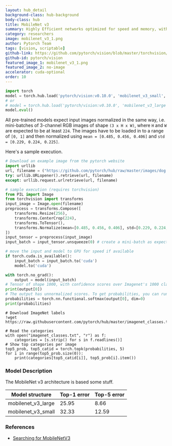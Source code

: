 ```yaml
---
layout: hub_detail
background-class: hub-background
body-class: hub
title: MobileNet v3
summary: Highly Efficient networks optimized for speed and memory, with residual blocks
category: researchers
image: mobilenet_v3_1.png
author: Pytorch Team
tags: [vision, scriptable]
github-link: https://github.com/pytorch/vision/blob/master/torchvision/models/mobilenetv3.py
github-id: pytorch/vision
featured_image_1: mobilenet_v3_1.png
featured_image_2: no-image
accelerator: cuda-optional
order: 10
---
```


```python
import torch
model = torch.hub.load('pytorch/vision:v0.10.0', 'mobilenet_v3_small', pretrained=True)
# or
# model = torch.hub.load('pytorch/vision:v0.10.0', 'mobilenet_v3_large', pretrained=True)
model.eval()
```

All pre-trained models expect input images normalized in the same way,
i.e. mini-batches of 3-channel RGB images of shape `(3 x H x W)`, where `H` and `W` are expected to be at least `224`.
The images have to be loaded in to a range of `[0, 1]` and then normalized using `mean = [0.485, 0.456, 0.406]`
and `std = [0.229, 0.224, 0.225]`.

Here's a sample execution.

```python
# Download an example image from the pytorch website
import urllib
url, filename = ("https://github.com/pytorch/hub/raw/master/images/dog.jpg", "dog.jpg")
try: urllib.URLopener().retrieve(url, filename)
except: urllib.request.urlretrieve(url, filename)
```

```python
# sample execution (requires torchvision)
from PIL import Image
from torchvision import transforms
input_image = Image.open(filename)
preprocess = transforms.Compose([
    transforms.Resize(256),
    transforms.CenterCrop(224),
    transforms.ToTensor(),
    transforms.Normalize(mean=[0.485, 0.456, 0.406], std=[0.229, 0.224, 0.225]),
])
input_tensor = preprocess(input_image)
input_batch = input_tensor.unsqueeze(0) # create a mini-batch as expected by the model

# move the input and model to GPU for speed if available
if torch.cuda.is_available():
    input_batch = input_batch.to('cuda')
    model.to('cuda')

with torch.no_grad():
    output = model(input_batch)
# Tensor of shape 1000, with confidence scores over Imagenet's 1000 classes
print(output[0])
# The output has unnormalized scores. To get probabilities, you can run a softmax on it.
probabilities = torch.nn.functional.softmax(output[0], dim=0)
print(probabilities)
```

```
# Download ImageNet labels
!wget https://raw.githubusercontent.com/pytorch/hub/master/imagenet_classes.txt
```

```
# Read the categories
with open("imagenet_classes.txt", "r") as f:
    categories = [s.strip() for s in f.readlines()]
# Show top categories per image
top5_prob, top5_catid = torch.topk(probabilities, 5)
for i in range(top5_prob.size(0)):
    print(categories[top5_catid[i]], top5_prob[i].item())
```

### Model Description

The MobileNet v3 architecture is based some stuff.

|  Model structure          | Top-1 error | Top-5 error |
|  ------------------       | ----------- | ----------- |
|  mobilenet_v3_large       | 25.95       | 8.66        |
|  mobilenet_v3_small       | 32.33       | 12.59       |


### References

 - [Searching for MobileNetV3](https://arxiv.org/abs/1905.02244)
